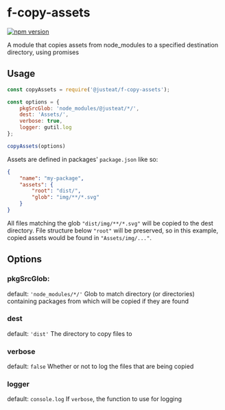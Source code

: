 ﻿# f-copy-assets
 
[![npm version](https://badge.fury.io/js/%40justeat%2Ff-copy-assets.svg)](https://badge.fury.io/js/%40justeat%2Ff-copy-assets)

A module that copies assets from node_modules to a specified destination directory, using promises

## Usage
```js
const copyAssets = require('@justeat/f-copy-assets');

const options = {
    pkgSrcGlob: 'node_modules/@justeat/*/', 
    dest: 'Assets/',
    verbose: true,
    logger: gutil.log
};

copyAssets(options)
```

Assets are defined in packages' `package.json` like so:
```json
{
    "name": "my-package",
    "assets": {
        "root": "dist/",
        "glob": "img/**/*.svg"
    }
}
```
All files matching the glob `"dist/img/**/*.svg"` will be copied to the dest directory. File structure below `"root"` will be preserved, so in this example, copied assets would be found in `"Assets/img/..."`.

## Options

### pkgSrcGlob:
default: `'node_modules/*/'`
Glob to match directory (or directories) containing packages from which will be copied if they are found

### dest
default: `'dist'`
The directory to copy files to

### verbose
default: `false`
Whether or not to log the files that are being copied

### logger
default: `console.log`
If `verbose`, the function to use for logging
